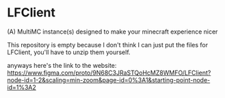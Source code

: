 # LFClient
(A) MultiMC instance(s) designed to make your minecraft experience nicer

This repository is empty because I don't think I can just put the files for LFClient, you'll have to unzip them yourself.

anyways here's the link to the website: https://www.figma.com/proto/9N68C3JRaSTQoHcMZ8WMFO/LFClient?node-id=1-2&scaling=min-zoom&page-id=0%3A1&starting-point-node-id=1%3A2
